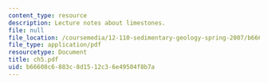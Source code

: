 ```yaml
---
content_type: resource
description: Lecture notes about limestones.
file: null
file_location: /coursemedia/12-110-sedimentary-geology-spring-2007/b66608c6883c8d1512c36e49504f8b7a_ch5.pdf
file_type: application/pdf
resourcetype: Document
title: ch5.pdf
uid: b66608c6-883c-8d15-12c3-6e49504f8b7a
---
```

